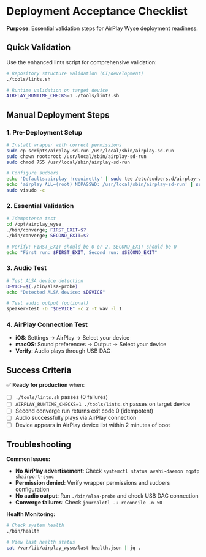 # Deployment Acceptance Checklist

**Purpose**: Essential validation steps for AirPlay Wyse deployment readiness.

## Quick Validation

Use the enhanced lints script for comprehensive validation:

```bash
# Repository structure validation (CI/development)
./tools/lints.sh

# Runtime validation on target device
AIRPLAY_RUNTIME_CHECKS=1 ./tools/lints.sh
```

## Manual Deployment Steps

### 1. Pre-Deployment Setup
```bash
# Install wrapper with correct permissions
sudo cp scripts/airplay-sd-run /usr/local/sbin/airplay-sd-run
sudo chown root:root /usr/local/sbin/airplay-sd-run
sudo chmod 755 /usr/local/sbin/airplay-sd-run

# Configure sudoers
echo 'Defaults:airplay !requiretty' | sudo tee /etc/sudoers.d/airplay-wyse
echo 'airplay ALL=(root) NOPASSWD: /usr/local/sbin/airplay-sd-run' | sudo tee -a /etc/sudoers.d/airplay-wyse
sudo visudo -c
```

### 2. Essential Validation
```bash
# Idempotence test
cd /opt/airplay_wyse
./bin/converge; FIRST_EXIT=$?
./bin/converge; SECOND_EXIT=$?

# Verify: FIRST_EXIT should be 0 or 2, SECOND_EXIT should be 0
echo "First run: $FIRST_EXIT, Second run: $SECOND_EXIT"
```

### 3. Audio Test
```bash
# Test ALSA device detection
DEVICE=$(./bin/alsa-probe)
echo "Detected ALSA device: $DEVICE"

# Test audio output (optional)
speaker-test -D "$DEVICE" -c 2 -t wav -l 1
```

### 4. AirPlay Connection Test
- **iOS**: Settings → AirPlay → Select your device
- **macOS**: Sound preferences → Output → Select your device
- **Verify**: Audio plays through USB DAC

## Success Criteria

✅ **Ready for production** when:
- [ ] `./tools/lints.sh` passes (0 failures)
- [ ] `AIRPLAY_RUNTIME_CHECKS=1 ./tools/lints.sh` passes on target device
- [ ] Second converge run returns exit code 0 (idempotent)
- [ ] Audio successfully plays via AirPlay connection
- [ ] Device appears in AirPlay device list within 2 minutes of boot

## Troubleshooting

**Common Issues:**
- **No AirPlay advertisement**: Check `systemctl status avahi-daemon nqptp shairport-sync`
- **Permission denied**: Verify wrapper permissions and sudoers configuration
- **No audio output**: Run `./bin/alsa-probe` and check USB DAC connection
- **Converge failures**: Check `journalctl -u reconcile -n 50`

**Health Monitoring:**
```bash
# Check system health
./bin/health

# View last health status
cat /var/lib/airplay_wyse/last-health.json | jq .
```
